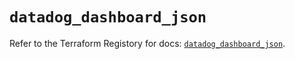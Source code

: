 # `datadog_dashboard_json`

Refer to the Terraform Registory for docs: [`datadog_dashboard_json`](https://registry.terraform.io/providers/datadog/datadog/3.27.0/docs/resources/dashboard_json).

